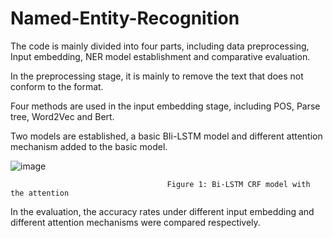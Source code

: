 # Named-Entity-Recognition


The code is mainly divided into four parts, including data preprocessing, Input embedding, NER model establishment and comparative evaluation.

In the preprocessing stage, it is mainly to remove the text that does not conform to the format.

Four methods are used in the input embedding stage, including POS, Parse tree, Word2Vec and Bert.

Two models are established, a basic BIi-LSTM model and different attention mechanism added to the basic model.
 
![image](https://user-images.githubusercontent.com/93305654/158726896-46483ffb-1cf9-4740-90a7-27606e79a251.png)

                                       Figure 1: Bi-LSTM CRF model with the attention



In the evaluation, the accuracy rates under different input embedding and different attention mechanisms were compared respectively.
